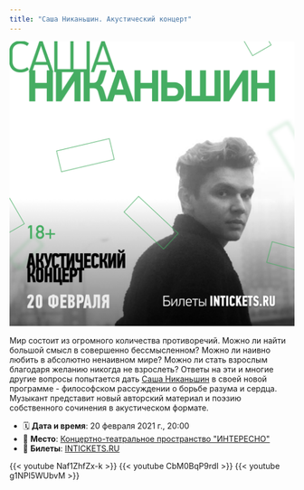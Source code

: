 ```yaml
---
title: "Саша Никаньшин. Акустический концерт"
---
```


![poster](/images/event/20210220/poster.png)

Мир состоит из огромного количества противоречий. Можно ли найти большой смысл в совершенно бессмысленном? Можно ли наивно любить в абсолютно ненаивном мире? Можно ли стать взрослым благодаря желанию никогда не взрослеть? Ответы на эти и многие другие вопросы попытается дать [Саша Никаньшин](https://www.instagram.com/sashalands) в своей новой программе - философском рассуждении о борьбе разума и сердца. Музыкант представит новый авторский материал и поэзию собственного сочинения в акустическом формате.

- 🗓️ **Дата и время**: 20 февраля 2021 г., 20:00
- 📍 **Место**: [Концертно-театральное пространство "ИНТЕРЕСНО"](https://www.instagram.com/interesno.art)
- 🎫 **Билеты**: [INTICKETS.RU](https://interesno.intickets.ru/event/11686242)

{{< youtube Naf1ZhfZx-k >}}
{{< youtube CbM0BqP9rdI >}}
{{< youtube g1NPl5WUbvM >}}
